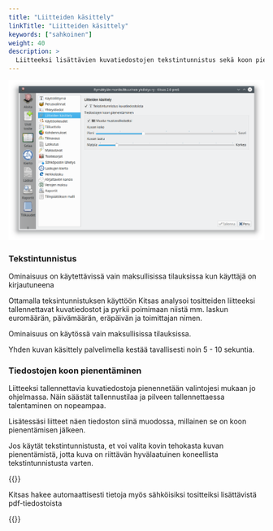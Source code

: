 ```yaml
---
title: "Liitteiden käsittely"
linkTitle: "Liitteiden käsittely"
keywords: ["sahkoinen"]
weight: 40
description: >
  Liitteeksi lisättävien kuvatiedostojen tekstintunnistus sekä koon pienentäminen
---
```


![](/img/fi/asetukset/liiteasetus.png)

### Tekstintunnistus

<div class="cloud-only">
  <i class="fa fa-gem"></i> Ominaisuus on käytettävissä vain maksullisissa tilauksissa kun käyttäjä on kirjautuneena
</div>

Ottamalla teksintunnistuksen käyttöön Kitsas analysoi tositteiden liitteeksi tallennettavat kuvatiedostot ja pyrkii poimimaan niistä mm. laskun euromäärän, päivämäärän, eräpäivän ja toimittajan nimen.

Ominaisuus on käytössä vain maksullisissa tilauksissa.

Yhden kuvan käsittely palvelimella kestää tavallisesti noin 5 - 10 sekuntia.

### Tiedostojen koon pienentäminen

Liitteeksi tallennettavia kuvatiedostoja pienennetään valintojesi mukaan jo ohjelmassa. Näin säästät tallennustilaa ja pilveen tallennettaessa talentaminen on nopeampaa.

Lisätessäsi liitteet näen tiedoston siinä muodossa, millainen se on koon pienentämisen jälkeen.

Jos käytät tekstintunnistusta, et voi valita kovin tehokasta kuvan pienentämistä, jotta kuva on riittävän hyvälaatuinen koneellista tekstintunnistusta varten.

{{<alert title="Pdf-tiedostot">}}

Kitsas hakee automaattisesti tietoja myös sähköisiksi tositteiksi lisättävistä pdf-tiedostoista

{{</alert>}}
